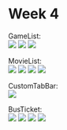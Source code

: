 # Week 4

GameList: <br/>
![](https://media.giphy.com/media/YmBIESIHV4uYmejDTZ/giphy.gif)
![](https://media.giphy.com/media/lwyGOWBXumss8oGjBB/giphy.gif)
![](https://media.giphy.com/media/r72Tj9xUvdVv15Ow4m/giphy.gif)

MovieList: <br/>
![](https://media.giphy.com/media/EuyigLOZJtTuneD45a/giphy.gif)
![](https://media.giphy.com/media/75S8DT9XRNnxVGgcKH/giphy.gif)
![](https://media.giphy.com/media/24TuEv1lIApF14MXJg/giphy.gif)
![](https://media.giphy.com/media/TeX9ugeOBCWP9F5cUM/giphy.gif)

CustomTabBar: <br/>
![](https://media.giphy.com/media/6RT62zGhBEqES4tF0E/giphy.gif)

BusTicket: <br/>
![](https://media.giphy.com/media/hjZLHtdc7aTC5LGA1I/giphy.gif)
![](https://media.giphy.com/media/cEmoa0L4U5wLn51LvL/giphy.gif)
![](https://media.giphy.com/media/etuC5a0HR9l46MgQMv/giphy.gif)
![](https://media.giphy.com/media/if0sQABzndf0qm5Tu7/giphy.gif)
